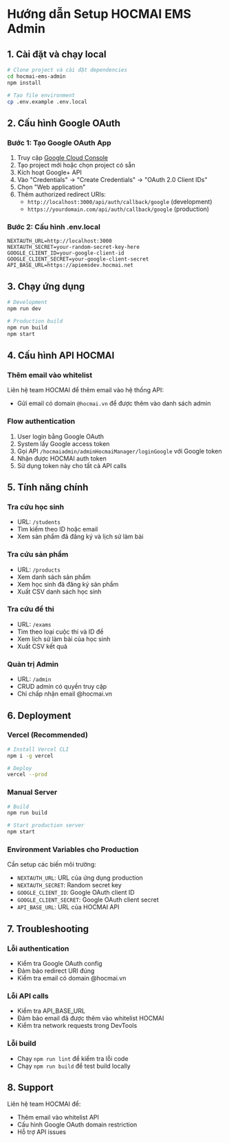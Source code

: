 # Hướng dẫn Setup HOCMAI EMS Admin

## 1. Cài đặt và chạy local

```bash
# Clone project và cài đặt dependencies
cd hocmai-ems-admin
npm install

# Tạo file environment
cp .env.example .env.local
```

## 2. Cấu hình Google OAuth

### Bước 1: Tạo Google OAuth App
1. Truy cập [Google Cloud Console](https://console.cloud.google.com/)
2. Tạo project mới hoặc chọn project có sẵn
3. Kích hoạt Google+ API
4. Vào "Credentials" → "Create Credentials" → "OAuth 2.0 Client IDs"
5. Chọn "Web application"
6. Thêm authorized redirect URIs:
   - `http://localhost:3000/api/auth/callback/google` (development)
   - `https://yourdomain.com/api/auth/callback/google` (production)

### Bước 2: Cấu hình .env.local
```env
NEXTAUTH_URL=http://localhost:3000
NEXTAUTH_SECRET=your-random-secret-key-here
GOOGLE_CLIENT_ID=your-google-client-id
GOOGLE_CLIENT_SECRET=your-google-client-secret
API_BASE_URL=https://apiemsdev.hocmai.net
```

## 3. Chạy ứng dụng

```bash
# Development
npm run dev

# Production build
npm run build
npm start
```

## 4. Cấu hình API HOCMAI

### Thêm email vào whitelist
Liên hệ team HOCMAI để thêm email vào hệ thống API:
- Gửi email có domain `@hocmai.vn` để được thêm vào danh sách admin

### Flow authentication
1. User login bằng Google OAuth
2. System lấy Google access token
3. Gọi API `/hocmaiadmin/adminHocmaiManager/loginGoogle` với Google token
4. Nhận được HOCMAI auth token
5. Sử dụng token này cho tất cả API calls

## 5. Tính năng chính

### Tra cứu học sinh
- URL: `/students`
- Tìm kiếm theo ID hoặc email
- Xem sản phẩm đã đăng ký và lịch sử làm bài

### Tra cứu sản phẩm  
- URL: `/products`
- Xem danh sách sản phẩm
- Xem học sinh đã đăng ký sản phẩm
- Xuất CSV danh sách học sinh

### Tra cứu đề thi
- URL: `/exams`
- Tìm theo loại cuộc thi và ID đề
- Xem lịch sử làm bài của học sinh
- Xuất CSV kết quả

### Quản trị Admin
- URL: `/admin`
- CRUD admin có quyền truy cập
- Chỉ chấp nhận email @hocmai.vn

## 6. Deployment

### Vercel (Recommended)
```bash
# Install Vercel CLI
npm i -g vercel

# Deploy
vercel --prod
```

### Manual Server
```bash
# Build
npm run build

# Start production server
npm start
```

### Environment Variables cho Production
Cần setup các biến môi trường:
- `NEXTAUTH_URL`: URL của ứng dụng production
- `NEXTAUTH_SECRET`: Random secret key
- `GOOGLE_CLIENT_ID`: Google OAuth client ID
- `GOOGLE_CLIENT_SECRET`: Google OAuth client secret
- `API_BASE_URL`: URL của HOCMAI API

## 7. Troubleshooting

### Lỗi authentication
- Kiểm tra Google OAuth config
- Đảm bảo redirect URI đúng
- Kiểm tra email có domain @hocmai.vn

### Lỗi API calls
- Kiểm tra API_BASE_URL
- Đảm bảo email đã được thêm vào whitelist HOCMAI
- Kiểm tra network requests trong DevTools

### Lỗi build
- Chạy `npm run lint` để kiểm tra lỗi code
- Chạy `npm run build` để test build locally

## 8. Support

Liên hệ team HOCMAI để:
- Thêm email vào whitelist API
- Cấu hình Google OAuth domain restriction
- Hỗ trợ API issues
